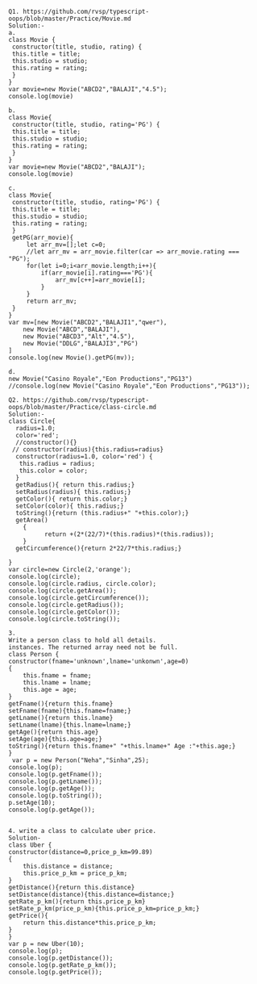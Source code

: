     Q1. https://github.com/rvsp/typescript-oops/blob/master/Practice/Movie.md
    Solution:-
    a.
    class Movie {
     constructor(title, studio, rating) {
     this.title = title;
     this.studio = studio;
     this.rating = rating;
     }
    }
    var movie=new Movie("ABCD2","BALAJI","4.5");
    console.log(movie)
  
    b.
    class Movie{
     constructor(title, studio, rating='PG') {
     this.title = title;
     this.studio = studio;
     this.rating = rating;
     }
    }
    var movie=new Movie("ABCD2","BALAJI");
    console.log(movie)
    
    c.
    class Movie{
     constructor(title, studio, rating='PG') {
     this.title = title;
     this.studio = studio;
     this.rating = rating;
     }
     getPG(arr_movie){
         let arr_mv=[];let c=0;
         //let arr_mv = arr_movie.filter(car => arr_movie.rating === "PG");
         for(let i=0;i<arr_movie.length;i++){
             if(arr_movie[i].rating==='PG'){
                 arr_mv[c++]=arr_movie[i];
             }
         }
         return arr_mv;
     }
    }
    var mv=[new Movie("ABCD2","BALAJI1","qwer"),
        new Movie("ABCD","BALAJI"),
        new Movie("ABCD3","Alt","4.5"),
        new Movie("DDLG","BALAJI3","PG")
    ]
    console.log(new Movie().getPG(mv));
    
    d. 
    new Movie("Casino Royale","Eon Productions","PG13")
    //console.log(new Movie("Casino Royale","Eon Productions","PG13"));
    
    Q2. https://github.com/rvsp/typescript-oops/blob/master/Practice/class-circle.md
    Solution:-
    class Circle{
      radius=1.0;
      color='red';
      //constructor(){}
     // constructor(radius){this.radius=radius}
      constructor(radius=1.0, color='red') {
       this.radius = radius;
       this.color = color;
      }
      getRadius(){ return this.radius;}
      setRadius(radius){ this.radius;}
      getColor(){ return this.color;}
      setColor(color){ this.radius;}
      toString(){return (this.radius+" "+this.color);}
      getArea()
        {
              return +(2*(22/7)*(this.radius)*(this.radius));
        }
      getCircumference(){return 2*22/7*this.radius;}
      
    }
    var circle=new Circle(2,'orange');
    console.log(circle);
    console.log(circle.radius, circle.color);
    console.log(circle.getArea());
    console.log(circle.getCircumference());
    console.log(circle.getRadius());
    console.log(circle.getColor());
    console.log(circle.toString());
    
    3.
    Write a person class to hold all details.
    instances. The returned array need not be full.
    class Person {
    constructor(fname='unknown',lname='unkonwn',age=0) 
    {
        this.fname = fname;
        this.lname = lname;
        this.age = age;
    }
    getFname(){return this.fname}
    setFname(fname){this.fname=fname;}
    getLname(){return this.lname}
    setLname(lname){this.lname=lname;}
    getAge(){return this.age}
    setAge(age){this.age=age;}
    toString(){return this.fname+" "+this.lname+" Age :"+this.age;}
    }
     var p = new Person("Neha","Sinha",25);
    console.log(p);
    console.log(p.getFname());
    console.log(p.getLname());
    console.log(p.getAge());
    console.log(p.toString());
    p.setAge(10);
    console.log(p.getAge());
    
    
    4. write a class to calculate uber price.
    Solution-
    class Uber {
    constructor(distance=0,price_p_km=99.89) 
    {
        this.distance = distance;
        this.price_p_km = price_p_km;
    }
    getDistance(){return this.distance}
    setDistance(distance){this.distance=distance;}
    getRate_p_km(){return this.price_p_km}
    setRate_p_km(price_p_km){this.price_p_km=price_p_km;}
    getPrice(){
        return this.distance*this.price_p_km;
    }
    }
    var p = new Uber(10);
    console.log(p);
    console.log(p.getDistance());
    console.log(p.getRate_p_km());
    console.log(p.getPrice());
    

